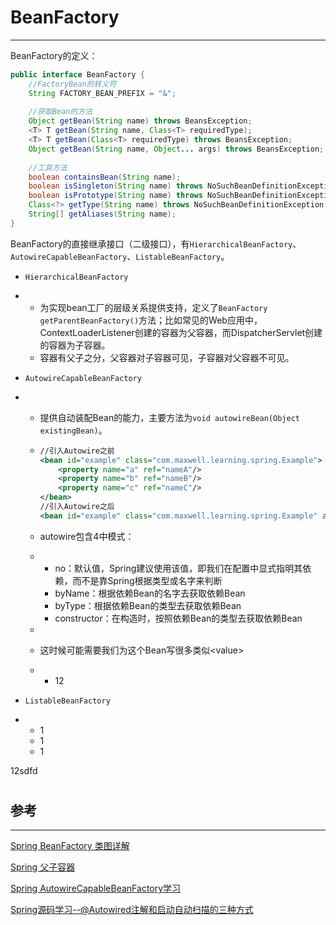 # BeanFactory

---

BeanFactory的定义：

```java
public interface BeanFactory {
    //FactoryBean的转义符
    String FACTORY_BEAN_PREFIX = "&";
    
    //获取Bean的方法
    Object getBean(String name) throws BeansException;
    <T> T getBean(String name, Class<T> requiredType);
    <T> T getBean(Class<T> requiredType) throws BeansException;
    Object getBean(String name, Object... args) throws BeansException;
    
    //工具方法
    boolean containsBean(String name);
    boolean isSingleton(String name) throws NoSuchBeanDefinitionException;    
    boolean isPrototype(String name) throws NoSuchBeanDefinitionException;    
    Class<?> getType(String name) throws NoSuchBeanDefinitionException;
    String[] getAliases(String name);
}
```

BeanFactory的直接继承接口（二级接口），有`HierarchicalBeanFactory`、`AutowireCapableBeanFactory`、`ListableBeanFactory`。

* `HierarchicalBeanFactory`

* * 为实现bean工厂的层级关系提供支持，定义了`BeanFactory getParentBeanFactory()`方法；比如常见的Web应用中，ContextLoaderListener创建的容器为父容器，而DispatcherServlet创建的容器为子容器。
  * 容器有父子之分，父容器对子容器可见，子容器对父容器不可见。

* `AutowireCapableBeanFactory`

* * 提供自动装配Bean的能力，主要方法为`void autowireBean(Object existingBean)`。
  * ```xml
    //引入Autowire之前
    <bean id="example" class="com.maxwell.learning.spring.Example">
        <property name="a" ref="nameA"/>
        <property name="b" ref="nameB"/>
        <property name="c" ref="nameC"/>
    </bean>
    //引入Autowire之后
    <bean id="example" class="com.maxwell.learning.spring.Example" autowire="byName">
    ```
  * autowire包含4中模式：

  * * no：默认值，Spring建议使用该值，即我们在配置中显式指明其依赖，而不是靠Spring根据类型或名字来判断
    * byName：根据依赖Bean的名字去获取依赖Bean
    * byType：根据依赖Bean的类型去获取依赖Bean
    * constructor：在构造时，按照依赖Bean的类型去获取依赖Bean

  * 
  * 这时候可能需要我们为这个Bean写很多类似&lt;value&gt;
  * * 12

* `ListableBeanFactory`

* * 1
  * 1
  * 1

12sdfd



# 

## 参考

---

[Spring BeanFactory 类图详解](https://blog.csdn.net/qq_34090008/article/details/78772189)

[Spring 父子容器](http://wangxinchun.iteye.com/blog/2341197)

[Spring AutowireCapableBeanFactory学习](https://www.jianshu.com/p/d564335fafab)

[Spring源码学习--@Autowired注解和启动自动扫描的三种方式  
](https://blog.csdn.net/u013412772/article/details/73741710)


